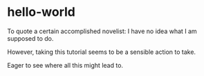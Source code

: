 # hello-world
To quote a certain accomplished novelist: I have no idea what I am supposed to do.

However, taking this tutorial seems to be a sensible action to take.

Eager to see where all this might lead to.
